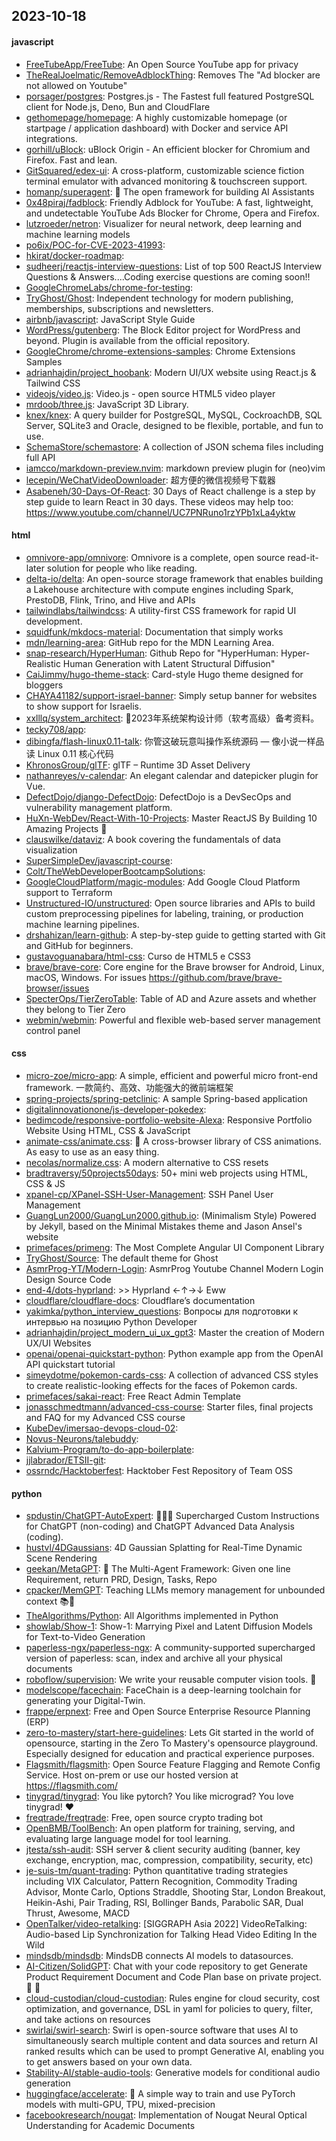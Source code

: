 ## 2023-10-18

#### javascript
* [FreeTubeApp/FreeTube](https://github.com/FreeTubeApp/FreeTube): An Open Source YouTube app for privacy
* [TheRealJoelmatic/RemoveAdblockThing](https://github.com/TheRealJoelmatic/RemoveAdblockThing): Removes The "Ad blocker are not allowed on Youtube"
* [porsager/postgres](https://github.com/porsager/postgres): Postgres.js - The Fastest full featured PostgreSQL client for Node.js, Deno, Bun and CloudFlare
* [gethomepage/homepage](https://github.com/gethomepage/homepage): A highly customizable homepage (or startpage / application dashboard) with Docker and service API integrations.
* [gorhill/uBlock](https://github.com/gorhill/uBlock): uBlock Origin - An efficient blocker for Chromium and Firefox. Fast and lean.
* [GitSquared/edex-ui](https://github.com/GitSquared/edex-ui): A cross-platform, customizable science fiction terminal emulator with advanced monitoring & touchscreen support.
* [homanp/superagent](https://github.com/homanp/superagent): 🥷 The open framework for building AI Assistants
* [0x48piraj/fadblock](https://github.com/0x48piraj/fadblock): Friendly Adblock for YouTube: A fast, lightweight, and undetectable YouTube Ads Blocker for Chrome, Opera and Firefox.
* [lutzroeder/netron](https://github.com/lutzroeder/netron): Visualizer for neural network, deep learning and machine learning models
* [po6ix/POC-for-CVE-2023-41993](https://github.com/po6ix/POC-for-CVE-2023-41993): 
* [hkirat/docker-roadmap](https://github.com/hkirat/docker-roadmap): 
* [sudheerj/reactjs-interview-questions](https://github.com/sudheerj/reactjs-interview-questions): List of top 500 ReactJS Interview Questions & Answers....Coding exercise questions are coming soon!!
* [GoogleChromeLabs/chrome-for-testing](https://github.com/GoogleChromeLabs/chrome-for-testing): 
* [TryGhost/Ghost](https://github.com/TryGhost/Ghost): Independent technology for modern publishing, memberships, subscriptions and newsletters.
* [airbnb/javascript](https://github.com/airbnb/javascript): JavaScript Style Guide
* [WordPress/gutenberg](https://github.com/WordPress/gutenberg): The Block Editor project for WordPress and beyond. Plugin is available from the official repository.
* [GoogleChrome/chrome-extensions-samples](https://github.com/GoogleChrome/chrome-extensions-samples): Chrome Extensions Samples
* [adrianhajdin/project_hoobank](https://github.com/adrianhajdin/project_hoobank): Modern UI/UX website using React.js & Tailwind CSS
* [videojs/video.js](https://github.com/videojs/video.js): Video.js - open source HTML5 video player
* [mrdoob/three.js](https://github.com/mrdoob/three.js): JavaScript 3D Library.
* [knex/knex](https://github.com/knex/knex): A query builder for PostgreSQL, MySQL, CockroachDB, SQL Server, SQLite3 and Oracle, designed to be flexible, portable, and fun to use.
* [SchemaStore/schemastore](https://github.com/SchemaStore/schemastore): A collection of JSON schema files including full API
* [iamcco/markdown-preview.nvim](https://github.com/iamcco/markdown-preview.nvim): markdown preview plugin for (neo)vim
* [lecepin/WeChatVideoDownloader](https://github.com/lecepin/WeChatVideoDownloader): 超方便的微信视频号下载器
* [Asabeneh/30-Days-Of-React](https://github.com/Asabeneh/30-Days-Of-React): 30 Days of React challenge is a step by step guide to learn React in 30 days. These videos may help too: https://www.youtube.com/channel/UC7PNRuno1rzYPb1xLa4yktw

#### html
* [omnivore-app/omnivore](https://github.com/omnivore-app/omnivore): Omnivore is a complete, open source read-it-later solution for people who like reading.
* [delta-io/delta](https://github.com/delta-io/delta): An open-source storage framework that enables building a Lakehouse architecture with compute engines including Spark, PrestoDB, Flink, Trino, and Hive and APIs
* [tailwindlabs/tailwindcss](https://github.com/tailwindlabs/tailwindcss): A utility-first CSS framework for rapid UI development.
* [squidfunk/mkdocs-material](https://github.com/squidfunk/mkdocs-material): Documentation that simply works
* [mdn/learning-area](https://github.com/mdn/learning-area): GitHub repo for the MDN Learning Area.
* [snap-research/HyperHuman](https://github.com/snap-research/HyperHuman): Github Repo for "HyperHuman: Hyper-Realistic Human Generation with Latent Structural Diffusion"
* [CaiJimmy/hugo-theme-stack](https://github.com/CaiJimmy/hugo-theme-stack): Card-style Hugo theme designed for bloggers
* [CHAYA41182/support-israel-banner](https://github.com/CHAYA41182/support-israel-banner): Simply setup banner for websites to show support for Israelis.
* [xxlllq/system_architect](https://github.com/xxlllq/system_architect): 💯2023年系统架构设计师（软考高级）备考资料。
* [tecky708/app](https://github.com/tecky708/app): 
* [dibingfa/flash-linux0.11-talk](https://github.com/dibingfa/flash-linux0.11-talk): 你管这破玩意叫操作系统源码 — 像小说一样品读 Linux 0.11 核心代码
* [KhronosGroup/glTF](https://github.com/KhronosGroup/glTF): glTF – Runtime 3D Asset Delivery
* [nathanreyes/v-calendar](https://github.com/nathanreyes/v-calendar): An elegant calendar and datepicker plugin for Vue.
* [DefectDojo/django-DefectDojo](https://github.com/DefectDojo/django-DefectDojo): DefectDojo is a DevSecOps and vulnerability management platform.
* [HuXn-WebDev/React-With-10-Projects](https://github.com/HuXn-WebDev/React-With-10-Projects): Master ReactJS By Building 10 Amazing Projects 💙
* [clauswilke/dataviz](https://github.com/clauswilke/dataviz): A book covering the fundamentals of data visualization
* [SuperSimpleDev/javascript-course](https://github.com/SuperSimpleDev/javascript-course): 
* [Colt/TheWebDeveloperBootcampSolutions](https://github.com/Colt/TheWebDeveloperBootcampSolutions): 
* [GoogleCloudPlatform/magic-modules](https://github.com/GoogleCloudPlatform/magic-modules): Add Google Cloud Platform support to Terraform
* [Unstructured-IO/unstructured](https://github.com/Unstructured-IO/unstructured): Open source libraries and APIs to build custom preprocessing pipelines for labeling, training, or production machine learning pipelines.
* [drshahizan/learn-github](https://github.com/drshahizan/learn-github): A step-by-step guide to getting started with Git and GitHub for beginners.
* [gustavoguanabara/html-css](https://github.com/gustavoguanabara/html-css): Curso de HTML5 e CSS3
* [brave/brave-core](https://github.com/brave/brave-core): Core engine for the Brave browser for Android, Linux, macOS, Windows. For issues https://github.com/brave/brave-browser/issues
* [SpecterOps/TierZeroTable](https://github.com/SpecterOps/TierZeroTable): Table of AD and Azure assets and whether they belong to Tier Zero
* [webmin/webmin](https://github.com/webmin/webmin): Powerful and flexible web-based server management control panel

#### css
* [micro-zoe/micro-app](https://github.com/micro-zoe/micro-app): A simple, efficient and powerful micro front-end framework. 一款简约、高效、功能强大的微前端框架
* [spring-projects/spring-petclinic](https://github.com/spring-projects/spring-petclinic): A sample Spring-based application
* [digitalinnovationone/js-developer-pokedex](https://github.com/digitalinnovationone/js-developer-pokedex): 
* [bedimcode/responsive-portfolio-website-Alexa](https://github.com/bedimcode/responsive-portfolio-website-Alexa): Responsive Portfolio Website Using HTML, CSS & JavaScript
* [animate-css/animate.css](https://github.com/animate-css/animate.css): 🍿 A cross-browser library of CSS animations. As easy to use as an easy thing.
* [necolas/normalize.css](https://github.com/necolas/normalize.css): A modern alternative to CSS resets
* [bradtraversy/50projects50days](https://github.com/bradtraversy/50projects50days): 50+ mini web projects using HTML, CSS & JS
* [xpanel-cp/XPanel-SSH-User-Management](https://github.com/xpanel-cp/XPanel-SSH-User-Management): SSH Panel User Management
* [GuangLun2000/GuangLun2000.github.io](https://github.com/GuangLun2000/GuangLun2000.github.io): (Minimalism Style) Powered by Jekyll, based on the Minimal Mistakes theme and Jason Ansel's website
* [primefaces/primeng](https://github.com/primefaces/primeng): The Most Complete Angular UI Component Library
* [TryGhost/Source](https://github.com/TryGhost/Source): The default theme for Ghost
* [AsmrProg-YT/Modern-Login](https://github.com/AsmrProg-YT/Modern-Login): AsmrProg Youtube Channel Modern Login Design Source Code
* [end-4/dots-hyprland](https://github.com/end-4/dots-hyprland): >> Hyprland ←↑→↓ Eww
* [cloudflare/cloudflare-docs](https://github.com/cloudflare/cloudflare-docs): Cloudflare’s documentation
* [yakimka/python_interview_questions](https://github.com/yakimka/python_interview_questions): Вопросы для подготовки к интервью на позицию Python Developer
* [adrianhajdin/project_modern_ui_ux_gpt3](https://github.com/adrianhajdin/project_modern_ui_ux_gpt3): Master the creation of Modern UX/UI Websites
* [openai/openai-quickstart-python](https://github.com/openai/openai-quickstart-python): Python example app from the OpenAI API quickstart tutorial
* [simeydotme/pokemon-cards-css](https://github.com/simeydotme/pokemon-cards-css): A collection of advanced CSS styles to create realistic-looking effects for the faces of Pokemon cards.
* [primefaces/sakai-react](https://github.com/primefaces/sakai-react): Free React Admin Template
* [jonasschmedtmann/advanced-css-course](https://github.com/jonasschmedtmann/advanced-css-course): Starter files, final projects and FAQ for my Advanced CSS course
* [KubeDev/imersao-devops-cloud-02](https://github.com/KubeDev/imersao-devops-cloud-02): 
* [Novus-Neurons/talebuddy](https://github.com/Novus-Neurons/talebuddy): 
* [Kalvium-Program/to-do-app-boilerplate](https://github.com/Kalvium-Program/to-do-app-boilerplate): 
* [jjlabrador/ETSII-git](https://github.com/jjlabrador/ETSII-git): 
* [ossrndc/Hacktoberfest](https://github.com/ossrndc/Hacktoberfest): Hacktober Fest Repository of Team OSS

#### python
* [spdustin/ChatGPT-AutoExpert](https://github.com/spdustin/ChatGPT-AutoExpert): 🚀🧠💬 Supercharged Custom Instructions for ChatGPT (non-coding) and ChatGPT Advanced Data Analysis (coding).
* [hustvl/4DGaussians](https://github.com/hustvl/4DGaussians): 4D Gaussian Splatting for Real-Time Dynamic Scene Rendering
* [geekan/MetaGPT](https://github.com/geekan/MetaGPT): 🌟 The Multi-Agent Framework: Given one line Requirement, return PRD, Design, Tasks, Repo
* [cpacker/MemGPT](https://github.com/cpacker/MemGPT): Teaching LLMs memory management for unbounded context 📚🦙
* [TheAlgorithms/Python](https://github.com/TheAlgorithms/Python): All Algorithms implemented in Python
* [showlab/Show-1](https://github.com/showlab/Show-1): Show-1: Marrying Pixel and Latent Diffusion Models for Text-to-Video Generation
* [paperless-ngx/paperless-ngx](https://github.com/paperless-ngx/paperless-ngx): A community-supported supercharged version of paperless: scan, index and archive all your physical documents
* [roboflow/supervision](https://github.com/roboflow/supervision): We write your reusable computer vision tools. 💜
* [modelscope/facechain](https://github.com/modelscope/facechain): FaceChain is a deep-learning toolchain for generating your Digital-Twin.
* [frappe/erpnext](https://github.com/frappe/erpnext): Free and Open Source Enterprise Resource Planning (ERP)
* [zero-to-mastery/start-here-guidelines](https://github.com/zero-to-mastery/start-here-guidelines): Lets Git started in the world of opensource, starting in the Zero To Mastery's opensource playground. Especially designed for education and practical experience purposes.
* [Flagsmith/flagsmith](https://github.com/Flagsmith/flagsmith): Open Source Feature Flagging and Remote Config Service. Host on-prem or use our hosted version at https://flagsmith.com/
* [tinygrad/tinygrad](https://github.com/tinygrad/tinygrad): You like pytorch? You like micrograd? You love tinygrad! ❤️
* [freqtrade/freqtrade](https://github.com/freqtrade/freqtrade): Free, open source crypto trading bot
* [OpenBMB/ToolBench](https://github.com/OpenBMB/ToolBench): An open platform for training, serving, and evaluating large language model for tool learning.
* [jtesta/ssh-audit](https://github.com/jtesta/ssh-audit): SSH server & client security auditing (banner, key exchange, encryption, mac, compression, compatibility, security, etc)
* [je-suis-tm/quant-trading](https://github.com/je-suis-tm/quant-trading): Python quantitative trading strategies including VIX Calculator, Pattern Recognition, Commodity Trading Advisor, Monte Carlo, Options Straddle, Shooting Star, London Breakout, Heikin-Ashi, Pair Trading, RSI, Bollinger Bands, Parabolic SAR, Dual Thrust, Awesome, MACD
* [OpenTalker/video-retalking](https://github.com/OpenTalker/video-retalking): [SIGGRAPH Asia 2022] VideoReTalking: Audio-based Lip Synchronization for Talking Head Video Editing In the Wild
* [mindsdb/mindsdb](https://github.com/mindsdb/mindsdb): MindsDB connects AI models to datasources.
* [AI-Citizen/SolidGPT](https://github.com/AI-Citizen/SolidGPT): Chat with your code repository to get Generate Product Requirement Document and Code Plan base on private project. 🧱 🧱
* [cloud-custodian/cloud-custodian](https://github.com/cloud-custodian/cloud-custodian): Rules engine for cloud security, cost optimization, and governance, DSL in yaml for policies to query, filter, and take actions on resources
* [swirlai/swirl-search](https://github.com/swirlai/swirl-search): Swirl is open-source software that uses AI to simultaneously search multiple content and data sources and return AI ranked results which can be used to prompt Generative AI, enabling you to get answers based on your own data.
* [Stability-AI/stable-audio-tools](https://github.com/Stability-AI/stable-audio-tools): Generative models for conditional audio generation
* [huggingface/accelerate](https://github.com/huggingface/accelerate): 🚀 A simple way to train and use PyTorch models with multi-GPU, TPU, mixed-precision
* [facebookresearch/nougat](https://github.com/facebookresearch/nougat): Implementation of Nougat Neural Optical Understanding for Academic Documents
